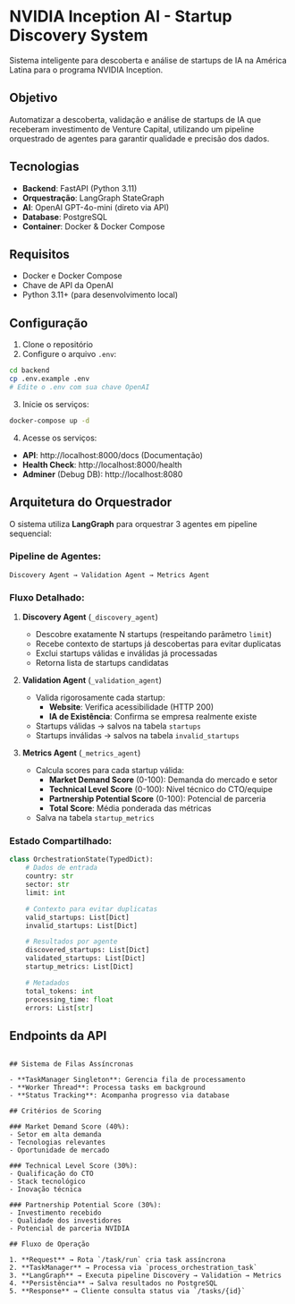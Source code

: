 # NVIDIA Inception AI - Startup Discovery System

Sistema inteligente para descoberta e análise de startups de IA na América Latina para o programa NVIDIA Inception.

## Objetivo

Automatizar a descoberta, validação e análise de startups de IA que receberam investimento de Venture Capital, utilizando um pipeline orquestrado de agentes para garantir qualidade e precisão dos dados.

## Tecnologias

- **Backend**: FastAPI (Python 3.11)
- **Orquestração**: LangGraph StateGraph
- **AI**: OpenAI GPT-4o-mini (direto via API)
- **Database**: PostgreSQL
- **Container**: Docker & Docker Compose

## Requisitos

- Docker e Docker Compose
- Chave de API da OpenAI
- Python 3.11+ (para desenvolvimento local)

## Configuração

1. Clone o repositório
2. Configure o arquivo `.env`:
```bash
cd backend
cp .env.example .env
# Edite o .env com sua chave OpenAI
```

3. Inicie os serviços:
```bash
docker-compose up -d
```

4. Acesse os serviços:
- **API**: http://localhost:8000/docs (Documentação)
- **Health Check**: http://localhost:8000/health
- **Adminer** (Debug DB): http://localhost:8080

## Arquitetura do Orquestrador

O sistema utiliza **LangGraph** para orquestrar 3 agentes em pipeline sequencial:

### Pipeline de Agentes:
```
Discovery Agent → Validation Agent → Metrics Agent
```

### Fluxo Detalhado:

1. **Discovery Agent** (`_discovery_agent`)
   - Descobre exatamente N startups (respeitando parâmetro `limit`)
   - Recebe contexto de startups já descobertas para evitar duplicatas
   - Exclui startups válidas e inválidas já processadas
   - Retorna lista de startups candidatas

2. **Validation Agent** (`_validation_agent`)
   - Valida rigorosamente cada startup:
     - **Website**: Verifica acessibilidade (HTTP 200)
     - **IA de Existência**: Confirma se empresa realmente existe
   - Startups válidas → salvos na tabela `startups`
   - Startups inválidas → salvos na tabela `invalid_startups`

3. **Metrics Agent** (`_metrics_agent`)
   - Calcula scores para cada startup válida:
     - **Market Demand Score** (0-100): Demanda do mercado e setor
     - **Technical Level Score** (0-100): Nível técnico do CTO/equipe
     - **Partnership Potential Score** (0-100): Potencial de parceria
     - **Total Score**: Média ponderada das métricas
   - Salva na tabela `startup_metrics`

### Estado Compartilhado:
```python
class OrchestrationState(TypedDict):
    # Dados de entrada
    country: str
    sector: str
    limit: int

    # Contexto para evitar duplicatas
    valid_startups: List[Dict]
    invalid_startups: List[Dict]

    # Resultados por agente
    discovered_startups: List[Dict]
    validated_startups: List[Dict]
    startup_metrics: List[Dict]

    # Metadados
    total_tokens: int
    processing_time: float
    errors: List[str]
```

## Endpoints da API

```

## Sistema de Filas Assíncronas

- **TaskManager Singleton**: Gerencia fila de processamento
- **Worker Thread**: Processa tasks em background
- **Status Tracking**: Acompanha progresso via database

## Critérios de Scoring

### Market Demand Score (40%):
- Setor em alta demanda
- Tecnologias relevantes
- Oportunidade de mercado

### Technical Level Score (30%):
- Qualificação do CTO
- Stack tecnológico
- Inovação técnica

### Partnership Potential Score (30%):
- Investimento recebido
- Qualidade dos investidores
- Potencial de parceria NVIDIA

## Fluxo de Operação

1. **Request** → Rota `/task/run` cria task assíncrona
2. **TaskManager** → Processa via `process_orchestration_task`
3. **LangGraph** → Executa pipeline Discovery → Validation → Metrics
4. **Persistência** → Salva resultados no PostgreSQL
5. **Response** → Cliente consulta status via `/tasks/{id}`
